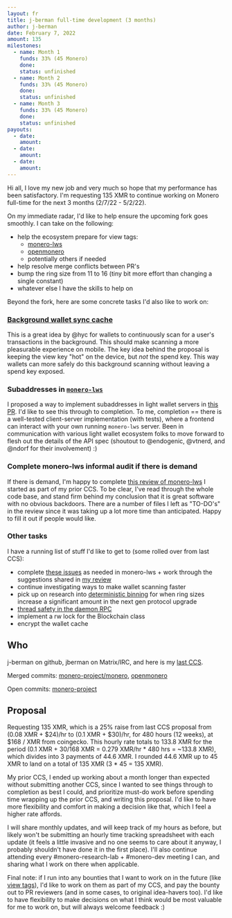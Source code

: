 ```yaml
---
layout: fr
title: j-berman full-time development (3 months)
author: j-berman
date: February 7, 2022
amount: 135
milestones:
  - name: Month 1
    funds: 33% (45 Monero)
    done:
    status: unfinished
  - name: Month 2
    funds: 33% (45 Monero)
    done:
    status: unfinished
  - name: Month 3
    funds: 33% (45 Monero)
    done:
    status: unfinished
payouts:
  - date:
    amount:
  - date:
    amount:
  - date:
    amount:
---
```


Hi all, I love my new job and very much so hope that my performance has been satisfactory. I'm requesting 135 XMR to continue working on Monero full-time for the next 3 months (2/7/22 - 5/2/22).

On my immediate radar, I'd like to help ensure the upcoming fork goes smoothly. I can take on the following:

- help the ecosystem prepare for view tags:
	- [monero-lws](https://github.com/vtnerd/monero-lws)
	- [openmonero](https://github.com/moneroexamples/openmonero)
	- potentially others if needed
- help resolve merge conflicts between PR's
- bump the ring size from 11 to 16 (tiny bit more effort than changing a single constant)
- whatever else I have the skills to help on

Beyond the fork, here are some concrete tasks I'd also like to work on:

### [Background wallet sync cache](https://github.com/monero-project/monero/issues/8082)

This is a great idea by @hyc for wallets to continuously scan for a user's transactions in the background. This should make scanning a more pleasurable experience on mobile. The key idea behind the proposal is keeping the view key "hot" on the device, but *not* the spend key. This way wallets can more safely do this background scanning without leaving a spend key exposed.

### Subaddresses in [`monero-lws`](https://github.com/vtnerd/monero-lws)

I proposed a way to implement subaddresses in light wallet servers in [this PR](https://github.com/monero-project/meta/pull/647). I'd like to see this through to completion. To me, completion == there is a well-tested client-server implementation (with tests), where a frontend can interact with your own running `monero-lws` server. Been in communication with various light wallet ecosystem folks to move forward to flesh out the details of the API spec (shoutout to @endogenic, @vtnerd, and @ndorf for their involvement) :)

### Complete monero-lws informal audit if there is demand

If there is demand, I'm happy to complete [this review of monero-lws](https://github.com/vtnerd/monero-lws/pull/29) I started as part of my prior CCS. To be clear, I've read through the whole code base, and stand firm behind my conclusion that it is great software with no obvious backdoors. There are a number of files I left as "TO-DO's" in the review since it was taking up a lot more time than anticipated. Happy to fill it out if people would like.

### Other tasks

I have a running list of stuff I'd like to get to (some rolled over from last CCS):

- complete [these issues](https://github.com/vtnerd/monero-lws/issues/created_by/j-berman) as needed in monero-lws + work through the suggestions shared in [my review](https://github.com/vtnerd/monero-lws/blob/16f1ceaa6a5eb4d9263863068bf57bc8e032a408/docs/review_02.03.22/review_02.03.22.md#suggestions)
- continue investigating ways to make wallet scanning faster
- pick up on research into [deterministic binning](https://github.com/monero-project/research-lab/issues/84) for when ring sizes increase a significant amount in the next gen protocol upgrade
- [thread safety in the daemon RPC](https://github.com/monero-project/monero/pull/7936)
- implement a rw lock for the Blockchain class
- encrypt the wallet cache

## Who

j-berman on github, jberman on Matrix/IRC, and here is my [last CCS](https://ccs.getmonero.org/proposals/j-berman-3-months-full-time.html).

Merged commits: [monero-project/monero](https://github.com/monero-project/monero/pulls?q=is%3Apr+author%3Aj-berman+is%3Aclosed), [openmonero](https://github.com/moneroexamples/openmonero/pulls?q=is%3Apr+author%3Aj-berman)

Open commits: [monero-project](https://github.com/monero-project/monero/pulls/j-berman)

## Proposal

Requesting 135 XMR, which is a 25% raise from last CCS proposal from (0.08 XMR + $24)/hr to (0.1 XMR + $30)/hr, for 480 hours (12 weeks), at $168 / XMR from coingecko. This hourly rate totals to 133.8 XMR for the period (0.1 XMR + $30/$168 XMR = 0.279 XMR/hr * 480 hrs = ~133.8 XMR), which divides into 3 payments of 44.6 XMR. I rounded 44.6 XMR up to 45 XMR to land on a total of 135 XMR (3 * 45 = 135 XMR).

My prior CCS, I ended up working about a month longer than expected without submitting another CCS, since I wanted to see things through to completion as best I could, and prioritize must-do work before spending time wrapping up the prior CCS, and writing this proposal. I'd like to have more flexibility and comfort in making a decision like that, which I feel a higher rate affords.

I will share monthly updates, and will keep track of my hours as before, but likely won't be submitting an hourly time tracking spreadsheet with each update (it feels a little invasive and no one seems to care about it anyway, I probably shouldn't have done it in the first place). I'll also continue attending every #monero-research-lab + #monero-dev meeting I can, and sharing what I work on there when applicable.

Final note: if I run into any bounties that I want to work on in the future (like [view tags](https://bounties.monero.social/posts/28/implement-view-tags-to-decrease-wallet-sync-times-in-monero)), I'd like to work on them as part of my CCS, and pay the bounty out to PR reviewers (and in some cases, to original idea-havers too). I'd like to have flexibility to make decisions on what I think would be most valuable for me to work on, but will always welcome feedback :)

